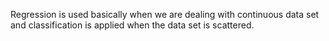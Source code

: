 Regression is used basically when we are dealing with continuous data set and classification is applied when the data set is scattered.

